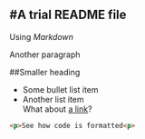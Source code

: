 #A trial README file
---
Using *Markdown*

Another paragraph

##Smaller heading  
- Some bullet list item  
- Another list item  
What about [a link](ya.ru)?

```html
<p>See how code is formatted<p>  
```